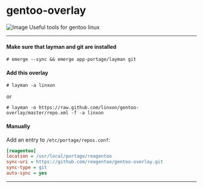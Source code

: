 
gentoo-overlay
=

![Image](https://raw.githubusercontent.com/linxon/gentoo-overlay/master/logo.png)
Useful tools for gentoo linux

---
#### Make sure that layman and git are installed
```
# emerge --sync && emerge app-portage/layman git
```

#### Add this overlay

```
# layman -a linxon
```

or

```
# layman -o https://raw.github.com/linxon/gentoo-overlay/master/repo.xml -f -a linxon
```

#### Manually
Add an entry to `/etc/portage/repos.conf`:
```ini
[reagentoo]
location = /usr/local/portage/reagentoo
sync-uri = https://github.com/reagentoo/gentoo-overlay.git
sync-type = git
auto-sync = yes
```
---



